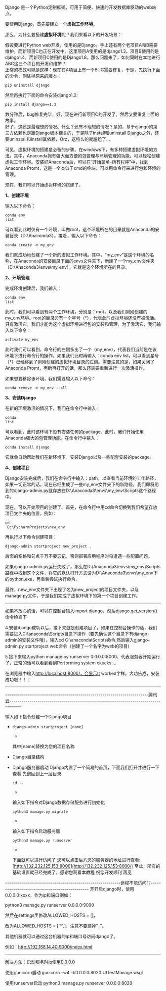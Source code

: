 Django 是一个Python定制框架，可用于简便、快速的开发数据库驱动的web站点。

要使用Django，首先要建立一个**虚拟工作环境**。

那么，为什么要搭建**虚拟环境**呢？我们来看以下的开发场景：

假设要进行Python web开发，使用的是Django。手上还有两个老项目A和B需要维护，而新项目C也正在开发中。这里项目A使用的是django1.3，项目B使用的是django1.4，而新项目C使用的是Django1.8。那么问题来了，如何同时在本地进行ABC这三个项目的开发和维护？  
 正常的模式可能是这样：现在在A项目上有一个BUG需要修复，于是，先执行下面的命令，删除掉原来的版本：

```
pip uninstall django
```

然后再执行下面的命令安装django1.3:

```
pip install django==1.3
```

数分钟后，bug修复完毕，好，现在进行新项目C的开发了，然后又要重复上面的故事。  
 好了，这还是最理想的情况。什么？还有不理想的情况？是的，基于django的第三方依赖也是跟Django版本相关的，于是除了install和uninstall Django之外，还要uninstall和install其依赖，Orz，这特么的就尴尬了...

可见，虚拟环境的搭建是必备的步骤。在windows下，有多种搭建虚拟环境的方法。其中，Anaconda拥有强大而方便的包管理与环境管理的功能，可以轻松创建虚拟工作环境。安装好Anaconda后，可以在“开始菜单-所有程序”中，找到Anaconda Promt，这是一个类似于cmd的终端，可以用命令行来进行包和环境的管理。

现在，我们可以开始虚拟环境的搭建了。

**1、创建环境**

输入以下命令：

```
conda env 
list
```

可以看到此时仅有一个环境，叫做root，这个环境所在的目录就是Anaconda的安装目录（D:\Anaconda3）。接着，输入以下命令：

```
conda create -n my_env
```

我们就成功地创建了一个新的虚拟工作环境。其中，“my\_env”是这个环境的名称，在Anaconda的安装目录下面的envs文件夹下，新建了一个my\_env文件夹（D:\Anaconda3\envs\my\_env），它就是这个环境所在的目录。

**2、环境管理**

完成环境创建后，我们输入：

```
conda env 
list
```

此时，我们可以看到有两个工作环境，分别是：root，以及我们刚刚创建的my\_env环境。root的目录旁有一个星号（\*），代表此时虚拟环境还没有被激活。只有激活它，我们才能为这个虚拟环境进行包的安装和管理，为了激活它，我们输入以下命令：

```
activate my_env
```

此时我们可以看到，命令行的左侧多出了一个（my\_env），代表我们当前是在该环境下进行命令行的操作。如果我们此时再输入：conda env list，可以看到星号（\*）已经移到了刚刚创建的虚拟环境目录的左侧。需要注意的是，如果关闭了Anaconda Promt，再新再打开的话，那么还需要重新进行一次激活操作。

如果想要移除该环境，我们需要输入以下命令：

```
conda remove -n my_env --all
```

**3、安装Django**

在新的环境激活的情况下，我们在命令行中输入：

```
conda 
list
```

可以看到，此时该环境下没有安装任何的package。此时，我们开始使用Anaconda强大的包管理功能。在命令行中输入：

```
conda install django
```

它就会自动帮助我们在新环境下，安装Django以及一些配套安装的package。

**4、创建项目**

Django安装完成后，我们在命令行中输入：path，以查看当前环境的工作路径，如果一切正常的话，现在已经生成了一些my\_env文件夹下的新路径。我们即将用到的django-admin.py就存放在D:\Anaconda3\envs\my\_env\Scripts这个路径中。

现在，可以开始项目的创建了。首先，在命令行中用cd命令切换到我们希望存放项目文件夹的位置，例如：

```
cd
 D:\PycharmProjects\new_env
```

再执行以下命令创建项目：

```
django-admin startproject new_project .
```

后面的空格和句点千万不要忘记，否则部署应用程序时将遭遇一些配置问题。

如果django-admin.py运行失败了，那么在D:\Anaconda3\envs\my\_env\Scripts路径中找到这个文件，将它的默认打开方式设为D:\Anaconda3\envs\my\_env下的python.exe，再重新尝试执行命令。

最终，new\_env文件夹下出现了名为new\_project的项目文件夹，以及manage.py文件，于是我们完成了虚拟环境下的第一个项目创建工作。

---

如果不放心的话，可以在控制台输入import django，然后django.get\_version\(\)命令检查下

4.安装django成功以后，接下来就是创建项目了，如果在控制台操作的话，我们需要进入C:\anaconda\Scripts目录下操作（要先确认这个目录下有django-admin的安装文件哦），输入cd C:\anaconda\Scripts命令,然后输入gjango-admin.py startproject web命令（创建了一个名字为web的项目）

5.接下来输入python manage.py runserver 0.0.0.0:8000，代表服务器开始运行了，正常的话可以看到看到Performing system ckecks …

在浏览器中输入[http://localhost:8000/，会显示It](http://localhost:8000/，会显示It) worked字样，大功告成，安装成功啦！！！

---



------------------------------------------------------------------------腾讯云------------------------------------------------------------------------------------



输入如下指令创建一个Django项目

* ```
  django-admin startproject [name]
  ```

  * 
  其中\[name\]替换为您的项目名称
* Django目录结构
* Django服务器启动
  Django内置了一个简易的首页，下面我们打开并进行一下查看
  先退回到上一层目录
  ```
  cd ..
  ```

  * 
  输入如下指令对Django数据存储服务进行初始化
  ```
  python3 manage.py migrate
  ```

  * 
  输入如下指令启动服务器
  ```
  python3 manage.py runserver
  ```

  * 
  下面就可以进行访问了
  您可以点击后方您的服务器的地址进行查看:
  [http://132.232.125.153:8000](http://132.232.125.153:8000/)
  至此，所有的基础设置就已经完成了，感谢您观看本教程
  祝您开发顺利
  再见


----------------------------------------------------------远程不能访问时-----------------------------------------------
开开启django时，使用0.0.0.0:xxxx，作为ip和端口例如：

python3 manage.py runserver 0.0.0.0:9000

然后在settings里修改ALLOWED_HOSTS = []，

改为ALLOWED_HOSTS = ['*',]，注意不要漏掉“，”。

其他机器就可以通过这台机器的ip和端口号访问django了。

例如：http://192.168.14.40:9000/index.html

----
解决方法：启动服务时ip使用0.0.0.0
 
使用gunicorn启动
gunicorn -w4 -b0.0.0.0:8020 UITestManage.wsgi
 
使用runserver启动
 python3 manage.py runserver 0.0.0.0:8020
 
 

